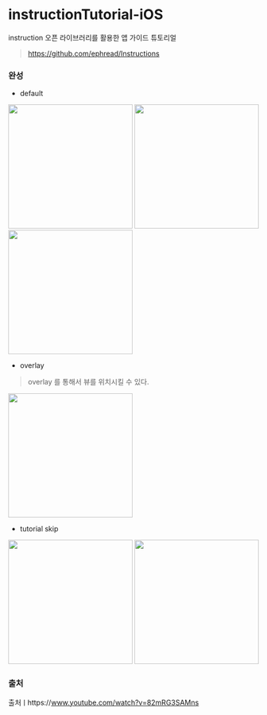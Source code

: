# instructionTutorial-iOS
instruction 오픈 라이브러리를 활용한 앱 가이드 튜토리얼
> https://github.com/ephread/Instructions

### 완성
- default
<p>
<img src="https://user-images.githubusercontent.com/69136340/110458327-fda66d80-810e-11eb-8778-d9db90b7168a.png" width="250">
<img src="https://user-images.githubusercontent.com/69136340/110458331-fe3f0400-810e-11eb-8058-d8fc434ab44b.png" width="250">
<img src="https://user-images.githubusercontent.com/69136340/110458338-0008c780-810f-11eb-86d2-f33c21a355c6.png" width="250">
</p>

- overlay
> overlay 를 통해서 뷰를 위치시킬 수 있다.

<img src="https://user-images.githubusercontent.com/69136340/110458345-01d28b00-810f-11eb-93cb-2a6aa49be53a.png" width="250">

- tutorial skip
<img src="" width="250">
<img src="" width="250">

### 출처
출처ㅣhttps://www.youtube.com/watch?v=82mRG3SAMns
